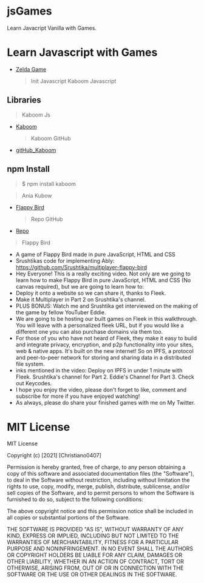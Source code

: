 # jsGames

Learn Javacript Vanilla with Games.

# Learn Javascript with Games

- [Zelda Game](https://www.youtube.com/watch?v=XX93O4ZVUZI&t=11s)
  > Init Javascript Kaboom
  > Javascript
    <script src="https://unpkg.com/kaboom/dist/kaboom.js"></script>
    <script>
    kaboom()
    </script>

## Libraries

> Kaboom Js

- [Kaboom](https://kaboomjs.com/)
  > Kaboom GitHub
- [gitHub_Kaboom](https://github.com/replit/kaboom)

## npm Install

> $ npm install kaboom

> Ania Kubow

- [Flappy Bird](https://www.youtube.com/watch?v=gxHcW84izz0&t=4s)
  > Repo GitHub
- [Repo](https://github.com/kubowania/flappy-bird)

> Flappy Bird

- A game of Flappy Bird made in pure JavaScript, HTML and CSS
- Srushtikas code for implementing Ably: https://github.com/Srushtika/multiplayer-flappy-bird
- Hey Everyone! This is a really exciting video. Not only are we going to learn how to make Flappy Bird in pure JavaScript, HTML and CSS (No canvas required), but we are going to learn how to:
- Deploy it onto a website so we can share it, thanks to Fleek.
- Make it Multiplayer in Part 2 on Srushtika's channel.
- PLUS BONUS: Watch me and Srushtika get interviewed on the making of the game by fellow YouTuber Eddie.
- We are going to be hosting our built games on Fleek in this walkthrough. You will leave with a personalized fleek URL, but if you would like a different one you can also purchase domains via them too.
- For those of you who have not heard of Fleek, they make it easy to build and integrate privacy, encryption, and p2p functionality into your sites, web & native apps. It's built on the new internet! So on IPFS, a protocol and peer-to-peer network for storing and sharing data in a distributed file system.
- inks mentioned in the video: Deploy on IPFS in under 1 minute with Fleek. Srushtika's channel for Part 2. Eddie's Channel for Part 3. Check out Keycodes.
- I hope you enjoy the video, please don't forget to like, comment and subscribe for more if you have enjoyed watching!
- As always, please do share your finished games with me on My Twitter.

# MIT License

MIT License

Copyright (c) [2021] [Christiano0407]

Permission is hereby granted, free of charge, to any person obtaining a copy of this software and associated documentation files (the "Software"), to deal in the Software without restriction, including without limitation the rights to use, copy, modify, merge, publish, distribute, sublicense, and/or sell copies of the Software, and to permit persons to whom the Software is furnished to do so, subject to the following conditions:

The above copyright notice and this permission notice shall be included in all copies or substantial portions of the Software.

THE SOFTWARE IS PROVIDED "AS IS", WITHOUT WARRANTY OF ANY KIND, EXPRESS OR IMPLIED, INCLUDING BUT NOT LIMITED TO THE WARRANTIES OF MERCHANTABILITY, FITNESS FOR A PARTICULAR PURPOSE AND NONINFRINGEMENT. IN NO EVENT SHALL THE AUTHORS OR COPYRIGHT HOLDERS BE LIABLE FOR ANY CLAIM, DAMAGES OR OTHER LIABILITY, WHETHER IN AN ACTION OF CONTRACT, TORT OR OTHERWISE, ARISING FROM, OUT OF OR IN CONNECTION WITH THE SOFTWARE OR THE USE OR OTHER DEALINGS IN THE SOFTWARE.
